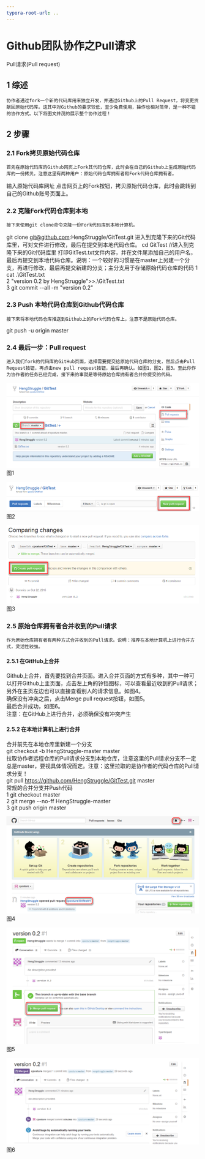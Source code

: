 ```yaml
---
typora-root-url: ..
---
```


# Github团队协作之Pull请求

Pull请求(Pull request)
## 1 综述
    协作者通过fork一个新的代码库用来独立开发，并通过Github上的Pull Request，将变更贡献回原始代码库。这其中对Github的要求较低，至少免费使用，操作也相对简单，是一种不错的协作方式。以下将图文并茂的展示整个协作过程！

## 2 步骤
### 2.1 Fork拷贝原始代码仓库

    首先在原始代码库的Github网页上Fork其代码仓库，此时会在自己的Github上生成原始代码库的一份拷贝。注意这里有两种用户：原始代码仓库拥有者和Fork代码仓库拥有者。
输入原始代码库网址
点击网页上的Fork按钮，拷贝原始代码仓库，此时会跳转到自己的Github账号页面上。
### 2.2 克隆Fork代码仓库到本地

    接下来使用git clone命令克隆一份Fork代码库到本地计算机。
git clone git@github.com:HengStruggle/GitTest.git
    进入到克隆下来的Git代码库里，可对文件进行修改，最后在提交到本地代码仓库。
cd GitTest //进入到克隆下来的Git代码库里
    打印GitTest.txt文件内容，并在文件尾添加自己的用户名，最后再提交到本地代码仓库。说明：一个较好的习惯是在master上另建一个分支，再进行修改，最后再提交新建的分支；主分支用于存储原始代码仓库的代码
1 cat .\GitTest.txt  
2 "version 0.2 by HengStruggle">>.\GitTest.txt  
3 git commit --all -m "version 0.2"  
### 2.3 Push 本地代码仓库到Github代码仓库

    接下来将本地代码仓库推送到Github上的Fork代码仓库上，注意不是原始代码仓库。
git push -u origin master
### 2.4 最后一步：Pull request

    进入我们fork的代码库的GitHub页面，选择需要提交给原始代码仓库的分支，然后点击Pull Request按钮，再点击new pull request按钮，最后再确认。如图1，图2，图3。至此你作为协作者的任务已经完成，接下来的事就是等待原始仓库拥有者合并你提交的代码。

![](/images/git/Github团队协作之Pull请求/1.png)  
图1

![](/images/git/Github团队协作之Pull请求/2.png)  
图2

![](/images/git/Github团队协作之Pull请求/3.png)  
图3

### 2.5 原始仓库拥有者合并收到的Pull请求

    作为原始仓库拥有者有两种方式合并收到的Pull请求。说明：推荐在本地计算机上进行合并方式，灵活性较强。
#### 2.5.1 在GitHub上合并

Github上合并，首先要找到合并页面。进入合并页面的方式有多种，其中一种可以打开Github上主页面，点击左上角的铃铛图标，可以查看最近收到的Pull请求；另外在主页左边也可以直接查看别人的请求信息。如图4。  
确保没有冲突之后，点击Merge pull request按钮，如图5。  
最后合并成功，如图6。  
注意：在GitHub上进行合并，必须确保没有冲突产生  
#### 2.5.2 在本地计算机上进行合并

合并前先在本地仓库里新建一个分支  
git checkout -b HengStruggle-master master  
拉取协作者远程仓库的Pull请求分支到本地仓库，注意这里的Pull请求分支不一定总是master，要视具体情况而定。注意：这里拉取的是协作者的代码仓库的Pull请求分支！  
git pull https://github.com/HengStruggle/GitTest.git master  
常规的合并分支并Push代码  
1 git checkout master  
2 git merge --no-ff HengStruggle-master  
3 git push origin master  

![](/images/git/Github团队协作之Pull请求/4.png)  
图4

![](/images/git/Github团队协作之Pull请求/5.png)  
图5

![](/images/git/Github团队协作之Pull请求/6.png)  
图6
